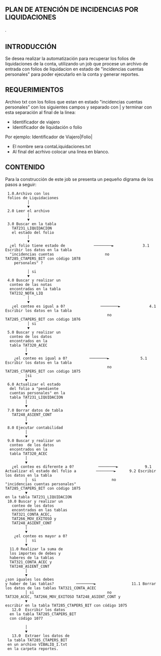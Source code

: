 ## PLAN DE ATENCIÓN DE INCIDENCIAS POR LIQUIDACIONES
###### .

## INTRODUCCIÓN

Se desea realizar la automatización para recuperar los folios de liquidaciones de la conta, utilizando un job que procese un archivo de entrada con folios de liquidacion en estado de "incidencias cuentas personales" para poder ejecutarlo en la conta y generar reportes.

## REQUERIMIENTOS

Archivo txt con  los folios que estan en estado "incidencias cuentas personales” con los siguientes campos y separado con | y terminar con esta separación al final de la linea:

* Identificador de viajero
* Identificador de liquidación o folio


Por ejemplo: Identificador de Viajero|Folio|

* El nombre sera contaLiquidaciones.txt
* Al final del acrhivo colocar una linea en blanco.

## CONTENIDO

Para la construcción de este job se presenta un pequeño digrama de los pasos a seguir:


     1.0.Archivo con los 
	 folios de Liquidaciones
              │  
              ▼
     2.0 Leer el archivo
              │
              ▼
     3.0 Buscar en la tabla 
	   TAT231_LIQUIDACION 
	   el estado del folio
              │
              ▼
      ¿el folio tiene estado de       		────────►             3.1 Escribir los datos en la tabla 
      "incidencias cuentas             	         no                  	  TAT285_CTAPERS_BIT con código 1078
        personales" ?
        
              │ si
              ▼
     4.0 Buscar y realizar un 
	  conteo de las notas 
	  encontradas en la tabla 
	  TAT232_NOTA_LIQ
              │
              ▼
       ¿el conteo es igual a 0?        	       ────────►             4.1 Escribir los datos en la tabla 
                                                  no                    TAT285_CTAPERS_BIT con código 1076
              │ si                       
              ▼                                                            
     5.0 Buscar y realizar un 
	  conteo de los datos 
	  encontrados en la 
	  tabla TAT320_ACEC
             │ 
             ▼
        ¿el conteo es igual a 0?	      ────────►              5.1 Escribir los datos en la tabla 
                                                  no                    TAT285_CTAPERS_BIT con código 1075
             │si
             ▼
     6.0 Actualizar el estado 
	  del folio a "pendiente 
	  cuentas personales" en la 
	  tabla TAT231_LIQUIDACION
             │
             ▼
     7.0 Borrar datos de tabla 
	   TAT248_ASIENT_CONT
             │
             ▼
     8.0 Ejecutar contabilidad
             │
             ▼
     9.0 Buscar y realizar un 
	  conteo  de los datos 
	  encontrados en la 
	  tabla TAT320_ACEC
             │
             ▼
       ¿el conteo es diferente a 0?    		  ────────►    	       9.1 Actualizar el estado del folio a     	────────►      9.2 Escribir los datos en la tabla    	
             │  si                                  no                    "incidencias cuentas personales"                               TAT285_CTAPERS_BIT con código 1075
             ▼                                                            en la tabla TAT231_LIQUIDACION
     10.0 Buscar y realizar un 
	   conteo de los datos 
	   encontrados en las tablas
       TAT321_CONTA_ACEC,
	   TAT266_MOV_EXITOSO y 
	   TAT248_ASIENT_CONT
             │
             ▼
        ¿el conteo es mayor a 0?
             │  si                       
             ▼ 
      11.0 Realizar la suma de 
	  los importes de debes y 
	  haberes de la tablas
	  TAT321_CONTA_ACEC y 
	  TAT248_ASIENT_CONT	
             │
             ▼
	¿son iguales los debes 
	y haber de las tablas?		 	────────►       		 11.1 Borrar los datos de las tablas TAT321_CONTA_ACEC 	
             │ si                                 no                               TAT320_ACEC, TAT266_MOV_EXITOSO TAT248_ASIENT_CONT y 
             ▼                                                                     escribir en la tabla TAT285_CTAPERS_BIT con código 1075		 
       12.0  Escribir los datos 
	  en la tabla TAT285_CTAPERS_BIT 
	  con código 1077
		
             │
             ▼
       13.0  Extraer los datos de 
	 la tabla TAT285_CTAPERS_BIT 
	 en un archivo VIBALIQ_I.txt
	 en la carpeta reportes.
